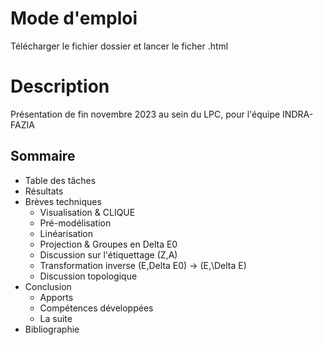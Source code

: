 
# Mode d'emploi

Télécharger le fichier dossier et lancer le ficher .html

# Description

Présentation de fin novembre 2023 au sein du LPC, pour l'équipe INDRA-FAZIA

## Sommaire

* Table des tâches
* Résultats
* Brèves techniques
    * Visualisation & CLIQUE   
    * Pré-modélisation
    * Linéarisation
    * Projection & Groupes en Delta E0
    * Discussion sur l'étiquettage (Z,A)
    * Transformation inverse (E,Delta E0) → (E,\Delta E)
    * Discussion topologique
* Conclusion       
    * Apports     
    * Compétences développées     
    * La suite
* Bibliographie

